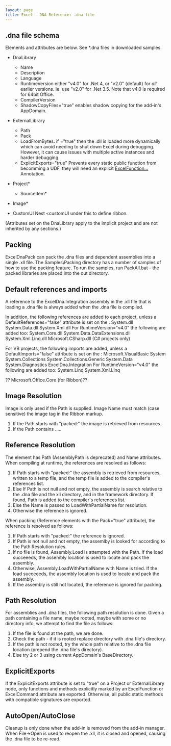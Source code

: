 ```yaml
---
layout: page
title: Excel - DNA Reference: .dna file
---
```


## .dna file schema

Elements and attributes are below.   See *.dna files in downloaded samples.

* DnaLibrary 
	* Name
	* Description
	* Language
	* RuntimeVersion either "v4.0" for .Net 4, or "v2.0" (default) for _all_ earlier versions.  Ie. use "v2.0" for .Net 3.5.  Note that v4.0 is required for 64bit Office.
	* CompilerVersion
	* ShadowCopyFiles="true" enables shadow copying for the add-in's AppDomain.

* ExternalLibrary
	* Path
	* Pack
	* LoadFromBytes.  if ="true" then the .dll is loaded more dynamically which can avoid needing to shut down Excel during debugging.  However, it can cause issues with multiple active instances and harder debugging.
	* ExplicitExports="true" Prevents every static public function from becomming a UDF, they will need an explicit [ExcelFunction...](../Reference) Annotation.

* Project*
	* SourceItem*
* Image*

* CustomUI  Nest <customUI under this to define ribbon.


(Attributes set on the DnaLibrary apply to the implicit project and are not inherited by any <Project> sections.)

## Packing

ExcelDnaPack can pack the .dna files and dependent assemblies into a single .xll file.
The Samples\Packing directory has a number of samples of how to use the packing feature.
To run the samples, run PackAll.bat - the packed libraries are placed into the out directory.

## Default references and imports

A reference to the ExcelDna.Integration assembly in the .xll file that is 
loading a .dna file is always added when the .dna file is compiled.

In addition, the following references are added to each project, unless a DefaultReferences="false" attribute is set on the <Project>:
System.dll
System.Data.dll
System.Xml.dll
For RuntimeVersion="v4.0" the following are added too:
System.Core.dll
System.Data.DataExtensions.dll
System.Xml.Linq.dll
Microsoft.CSharp.dll (C# projects only)

For VB projects, the following imports are added, unless a DefaultImports="false" attribute is set on the <Project>:
Microsoft.VisualBasic
System
System.Collections
System.Collections.Generic
System.Data
System.Diagnostics
ExcelDna.Integration
For RuntimeVersion="v4.0" the following are added too:
System.Linq
System.Xml.Linq

?? Microsoft.Office.Core (for Ribbon)??

## Image Resolution

Image is only used if the Path is supplied.
Image Name must match (case sensitive) the image tag in the Ribbon markup.
1. If the Path starts with "packed:" the image is retrieved from resources.
2. If the Path contains .....

## Reference Resolution

The <Reference> element has Path (AssemblyPath is deprecated) and Name attributes. 
When compiling at runtime, the references are resolved as follows:
1. If Path starts with "packed:" the assembly is retrieved from resources, written to a temp file, and the temp file is added to the compiler's references list.
2. Else If Path is not null and not empty, the assembly is search relative to the .dna file and the xll directory, and in the framework directory. If found, Path is added to the compiler's references list.
3. Else the Name is passed to LoadWithPartialName for resolution.
4. Otherwise the reference is ignored.

When packing (Reference elements with the Pack="true" attribute), the reference is resolved as follows:
1. If Path starts with "packed:" the reference is ignored.
2. If Path is not null and not empty, the assemlby is looked for according to the Path Resolution rules.
3. If no file is found, Assembly.Load is attempted with the Path. If the load succeeeds, the assembly location is used to locate and pack the assembly.
4. Otherwise, Assembly.LoadWithPartialName with Name is tried. If the load succeeeds, the assembly location is used to locate and pack the assembly.
5. If the assembly is still not located, the reference is ignored for packing.

## Path Resolution

For assemblies and .dna files, the following path resolution is done. 
Given a path containing a file name, maybe rooted, maybe with some or no directory info, we attempt to find the file as follows:
1. If the file is found at the path, we are done.
2. Check the path - if it is rooted replace directory with .dna file's directory.
3. If the path is not rooted, try the whole path relative to the .dna file location (prepend the .dna file's directory).
4. Else try 2 or 3 using current AppDomain's BaseDirectory.


## ExplicitExports

If the ExplicitExports attribute is set to "true" on a Project or ExternalLibrary node, only functions and methods explicitly marked by an 
ExcelFunction or ExcelCommand attribute are exported. Otherwise, all public static methods with compatible signatures are exported.

## AutoOpen/AutoClose

Cleanup is only done when the add-in is removed from the add-in manager.
When File->Open is used to reopen the .xll, it is closed and opened, causing the .dna file to be re-read.